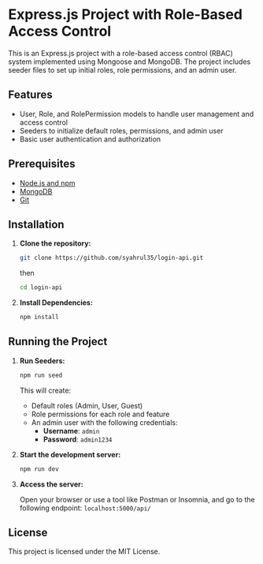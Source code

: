 # Express.js Project with Role-Based Access Control

This is an Express.js project with a role-based access control (RBAC) system implemented using Mongoose and MongoDB. The project includes seeder files to set up initial roles, role permissions, and an admin user.

## Features
- User, Role, and RolePermission models to handle user management and access control
- Seeders to initialize default roles, permissions, and admin user
- Basic user authentication and authorization

## Prerequisites
- [Node.js and npm](https://nodejs.org/)
- [MongoDB](https://www.mongodb.com/)
- [Git](https://git-scm.com/)

## Installation

1. **Clone the repository:**

   ```bash
   git clone https://github.com/syahrul35/login-api.git
   ```
   then
   ```bash
   cd login-api
   ```

3. **Install Dependencies:**

    ```bash
    npm install
    ```

## Running the Project
1. **Run Seeders:**

    ```bash
    npm run seed
    ```
    
    This will create:
    - Default roles (Admin, User, Guest)
    - Role permissions for each role and feature
    - An admin user with the following credentials:
      - **Username**: `admin`
      - **Password**: `admin1234`

2. **Start the development server:**
    ```bash
    npm run dev
    ```

3. **Access the server:**

    Open your browser or use a tool like Postman or Insomnia, and go to the following endpoint: `localhost:5000/api/`


## License
This project is licensed under the MIT License.
